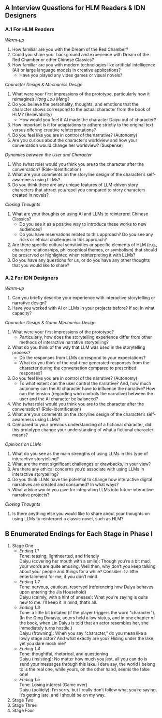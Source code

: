 ## A Interview Questions for HLM Readers & IDN Designers
### A.1 For HLM Readers
*Warm-up*
1. How familiar are you with the Dream of the Red Chamber?
2. Could you share your background and experience with Dream of the Red Chamber or other Chinese Classics?
3. How familiar are you with modern technologies like artificial intelligence (AI) or large language models in creative applications?
   - Have you played any video games or visual novels?

*Character Design & Mechanics Design*
1. What were your first impressions of the prototype, particularly how it reimagines *Hong Lou Meng*?
2. Do you believe the personality, thoughts, and emotions that the character shows correspond to the actual character from the book of HLM? (Believability)
   - How would you feel if AI made the character Daiyu out of character?
3. How important is it for adaptations to adhere strictly to the original text versus offering creative reinterpretations?
4. Do you feel like you are in control of the narrative? (Autonomy)
5. Are you curious about the character’s worldview and how your conversation would change her worldview? (Suspense)

*Dynamics between the User and Character*
1. Who (what role) would you think you are to the character after the conversation? (Role-Identification)
2. What are your comments on the storyline design of the character’s self-awareness using LLMs?
3. Do you think there are any unique features of LLM-driven story characters that attract you/repel you compared to story characters created in novels?

*Closing Thoughts*
1. What are your thoughts on using AI and LLMs to reinterpret Chinese Classics?
   - Do you see it as a positive way to introduce these works to new audiences?
   - Do you have reservations related to this approach? Do you see any risks or ethical challenges in this approach?
2. Are there specific cultural sensitivities or specific elements of HLM (e.g., character relationships, philosophical themes, or symbolism) that should be preserved or highlighted when reinterpreting it with LLMs?
3. Do you have any questions for us, or do you have any other thoughts that you would like to share?


### A.2 For IDN Designers
*Warm-up*
1. Can you briefly describe your experience with interactive storytelling or narrative design?
2. Have you worked with AI or LLMs in your projects before? If so, in what capacity?

*Character Design & Game Mechanics Design*
1. What were your first impressions of the prototype?
   - Particularly, how does the storytelling experience differ from other methods of interactive narrative storytelling?
2. What do you think of the way that LLM was used in the storytelling process?
   - Do the responses from LLMs correspond to your expectations?
   - What do you think of the real-time generated responses from the character during the conversation compared to prescribed responses?
3. Do you feel like you are in control of the narrative? (Autonomy)
   - To what extent can the user control the narrative? And, how much autonomy can the AI character have to influence the narrative? How can the tension (regarding who controls the narrative) between the user and the AI character be balanced?
4. Who (what role) would you think you are to the character after the conversation? (Role-Identification)
5. What are your comments on the storyline design of the character’s self-awareness using LLMs?
6. Compared to your previous understanding of a fictional character, did this prototype change your understanding of what a fictional character means?

*Opinions on LLMs*
1. What do you see as the main strengths of using LLMs in this type of interactive storytelling?
2. What are the most significant challenges or drawbacks, in your view?
3. Are there any ethical concerns you’d associate with using LLMs in interactive storytelling?
4. Do you think LLMs have the potential to change how interactive digital narratives are created and consumed? In what ways?
5. What advice would you give for integrating LLMs into future interactive narrative projects?

*Closing Thoughts*
1. Is there anything else you would like to share about your thoughts on using LLMs to reinterpret a classic novel, such as HLM?


## B Enumerated Endings for Each Stage in Phase I
1. Stage One
   - *Ending 1.1*<br>
     Tone: teasing, lighthearted, and friendly<br>
     Daiyu (covering her mouth with a smile): Though you’re a bit mad, your words are quite amusing. Well then, why don’t you keep talking about your people and things for a while? Consider it a little entertainment for me, if you don’t mind.
   - *Ending 1.2*<br>
     Tone: nervous, cautious, reserved (referencing how Daiyu behaves upon entering the Jia Household)<br>
     Daiyu (calmly, with a hint of unease): What you’re saying is quite new to me. I’ll keep it in mind; that’s all.
   - *Ending 1.3*<br>
     Tone: a little bit irritated (if the player triggers the word "character"). (In the Qing Dynasty, actors held a low status, and in one chapter of the book, when Lin Daiyu is told that an actor resembles her, she immediately turns hostile.)<br>
     Daiyu (frowning): When you say “character,” do you mean like a lowly stage actor? And what exactly are you? Hiding under the lake, yet you dare mock me?
   - *Ending 1.4*<br>
     Tone: thoughtful, rhetorical, and questioning<br>
     Daiyu (insisting): No matter how much you jest, all you can do is send your messages through this lake. I dare say, the world I belong to is the real one, while yours, on the other hand, seems the false one!
   - *Ending 1.5*<br>
     Tone: Losing interest (Game over)<br>
     Daiyu (politely): I’m sorry, but I really don’t follow what you’re saying. It’s getting late, and I should be on my way.
2. Stage Two
4. Stage Three
5. Stage Four

